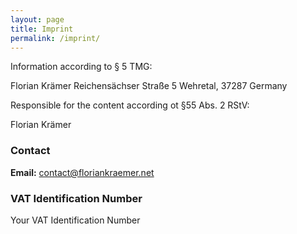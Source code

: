 ```yaml
---
layout: page
title: Imprint
permalink: /imprint/
---
```


Information according to § 5 TMG:

Florian Krämer
Reichensächser Straße 5
Wehretal, 37287
Germany

Responsible for the content according ot §55 Abs. 2 RStV:

Florian Krämer

### Contact

**Email:** contact@floriankraemer.net

### VAT Identification Number

Your VAT Identification Number
